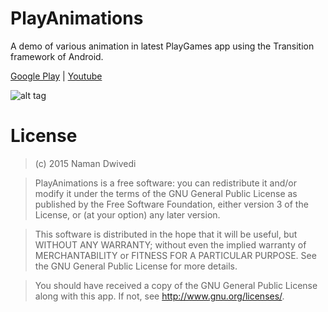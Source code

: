 # PlayAnimations
A demo of various animation in latest PlayGames app using the Transition framework of Android.

[Google Play](https://play.google.com/store/apps/details?id=com.naman14.playanimations) | [Youtube](https://www.youtube.com/watch?v=qXtL5AhA3V0)

![alt tag](https://raw.githubusercontent.com/naman14/PlayAnimations/master/art/demo.gif)

# License
>(c) 2015 Naman Dwivedi 

>PlayAnimations is a free software: you can redistribute it and/or modify it under the terms of the GNU General Public License as published by the Free Software Foundation, either version 3 of the License, or (at your option) any later version. 

>This software is distributed in the hope that it will be useful, but WITHOUT ANY WARRANTY; without even the implied warranty of MERCHANTABILITY or FITNESS FOR A PARTICULAR PURPOSE. See the GNU General Public License for more details. 

>You should have received a copy of the GNU General Public License along with this app. If not, see <http://www.gnu.org/licenses/>. 
